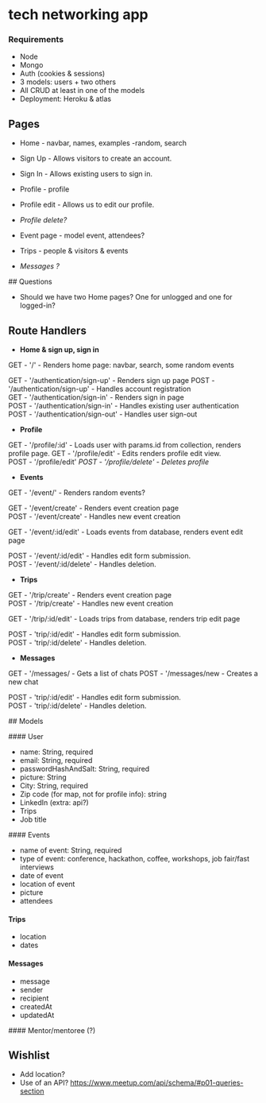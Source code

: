 # tech networking app

### Requirements

- Node
- Mongo
- Auth (cookies & sessions)
- 3 models: users + two others
- All CRUD at least in one of the models
- Deployment: Heroku & atlas

## Pages

- Home - navbar, names, examples -random, search

- Sign Up - Allows visitors to create an account.
- Sign In - Allows existing users to sign in.

- Profile - profile
- Profile edit - Allows us to edit our profile.
- _Profile delete?_

- Event page - model event, attendees?

- Trips - people & visitors & events

- _Messages ?_

## Questions

- Should we have two Home pages? One for unlogged and one for logged-in?

## Route Handlers

- **Home & sign up, sign in**

GET - '/' - Renders home page: navbar, search, some random events

GET - '/authentication/sign-up' - Renders sign up page
POST - '/authentication/sign-up' - Handles account registration  
GET - '/authentication/sign-in' - Renders sign in page  
POST - '/authentication/sign-in' - Handles existing user authentication  
POST - '/authentication/sign-out' - Handles user sign-out

- **Profile**

GET - '/profile/:id' - Loads user with params.id from collection, renders profile page.
GET - '/profile/edit' - Edits renders profile edit view.  
POST - '/profile/edit'
_POST - '/profile/delete' - Deletes profile_

- **Events**

GET - '/event/' - Renders random events?

GET - '/event/create' - Renders event creation page  
POST - '/event/create' - Handles new event creation

GET - '/event/:id/edit' - Loads events from database, renders event edit page

POST - '/event/:id/edit' - Handles edit form submission.  
POST - '/event/:id/delete' - Handles deletion.

- **Trips**

GET - '/trip/create' - Renders event creation page  
POST - '/trip/create' - Handles new event creation

GET - '/trip/:id/edit' - Loads trips from database, renders trip edit page

POST - 'trip/:id/edit' - Handles edit form submission.  
POST - 'trip/:id/delete' - Handles deletion.

- **Messages**

GET - '/messages/ - Gets a list of chats
POST - '/messages/new - Creates a new chat

POST - 'trip/:id/edit' - Handles edit form submission.  
POST - 'trip/:id/delete' - Handles deletion.

## Models

#### User

- name: String, required
- email: String, required
- passwordHashAndSalt: String, required
- picture: String
- City: String, required
- Zip code (for map, not for profile info): string
- LinkedIn (extra: api?)
- Trips
- Job title

#### Events

- name of event: String, required
- type of event: conference, hackathon, coffee, workshops, job fair/fast interviews
- date of event
- location of event
- picture
- attendees

#### Trips

- location
- dates

#### Messages

- message
- sender
- recipient
- createdAt
- updatedAt

#### Mentor/mentoree (?)

## Wishlist

- Add location?
- Use of an API? https://www.meetup.com/api/schema/#p01-queries-section
